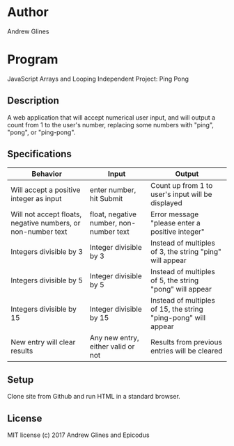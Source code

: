 # Author

Andrew Glines

# Program

JavaScript Arrays and Looping Independent Project: Ping Pong

## Description

A web application that will accept numerical user input, and will output a count from 1 to the user's number, replacing some numbers with "ping", "pong", or "ping-pong".

## Specifications

|  Behavior | Input  | Output  |
|---|---|---|
| Will accept a positive integer as input  | enter number, hit Submit  |  Count up from 1 to user's input will be displayed | 
| Will not accept floats, negative numbers, or non-number text  | float, negative number, non-number text   |  Error message "please enter a positive integer" |
| Integers divisible by 3 | Integer divisible by 3 | Instead of multiples of 3, the string "ping" will appear |
| Integers divisible by 5 | Integer divisible by 5 | Instead of multiples of 5, the string "pong" will appear |
| Integers divisible by 15 | Integer divisible by 15 | Instead of multiples of 15, the string "ping-pong" will appear |
| New entry will clear results | Any new entry, either valid or not | Results from previous entries will be cleared |

## Setup

Clone site from Github and run HTML in a standard browser.

## License

MIT license (c) 2017 Andrew Glines and Epicodus

